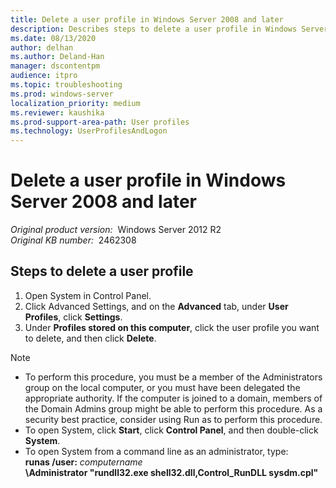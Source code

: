 ```yaml
---
title: Delete a user profile in Windows Server 2008 and later
description: Describes steps to delete a user profile in Windows Server 2008 and later.
ms.date: 08/13/2020
author: delhan
ms.author: Deland-Han
manager: dscontentpm
audience: itpro
ms.topic: troubleshooting
ms.prod: windows-server
localization_priority: medium
ms.reviewer: kaushika
ms.prod-support-area-path: User profiles
ms.technology: UserProfilesAndLogon 
---
```

# Delete a user profile in Windows Server 2008 and later

_Original product version:_ &nbsp;Windows Server 2012 R2  
_Original KB number:_ &nbsp;2462308

## Steps to delete a user profile

 1. Open System in Control Panel.
 2. Click Advanced Settings, and on the **Advanced** tab, under **User Profiles**, click **Settings**.
 3. Under **Profiles stored on this computer**, click the user profile you want to delete, and then click **Delete**.

> [!NOTE]
>
> - To perform this procedure, you must be a member of the Administrators group on the local computer, or you must have been delegated the appropriate authority. If the computer is joined to a domain, members of the Domain Admins group might be able to perform this procedure. As a security best practice, consider using Run as to perform this procedure.
> - To open System, click **Start**, click **Control Panel**, and then double-click **System**.  
> - To open System from a command line as an administrator, type:
**runas /user:** *computername* **\Administrator "rundll32.exe shell32.dll,Control_RunDLL sysdm.cpl"**
